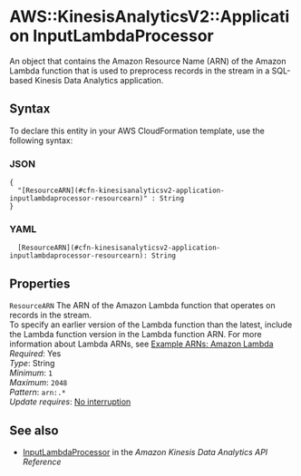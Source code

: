 # AWS::KinesisAnalyticsV2::Application InputLambdaProcessor<a name="aws-properties-kinesisanalyticsv2-application-inputlambdaprocessor"></a>

An object that contains the Amazon Resource Name \(ARN\) of the Amazon Lambda function that is used to preprocess records in the stream in a SQL\-based Kinesis Data Analytics application\.

## Syntax<a name="aws-properties-kinesisanalyticsv2-application-inputlambdaprocessor-syntax"></a>

To declare this entity in your AWS CloudFormation template, use the following syntax:

### JSON<a name="aws-properties-kinesisanalyticsv2-application-inputlambdaprocessor-syntax.json"></a>

```
{
  "[ResourceARN](#cfn-kinesisanalyticsv2-application-inputlambdaprocessor-resourcearn)" : String
}
```

### YAML<a name="aws-properties-kinesisanalyticsv2-application-inputlambdaprocessor-syntax.yaml"></a>

```
  [ResourceARN](#cfn-kinesisanalyticsv2-application-inputlambdaprocessor-resourcearn): String
```

## Properties<a name="aws-properties-kinesisanalyticsv2-application-inputlambdaprocessor-properties"></a>

`ResourceARN` <a name="cfn-kinesisanalyticsv2-application-inputlambdaprocessor-resourcearn"></a>
The ARN of the Amazon Lambda function that operates on records in the stream\.  
To specify an earlier version of the Lambda function than the latest, include the Lambda function version in the Lambda function ARN\. For more information about Lambda ARNs, see [Example ARNs: Amazon Lambda](https://docs.aws.amazon.com/general/latest/gr/aws-arns-and-namespaces.html#arn-syntax-lambda)
_Required_: Yes  
_Type_: String  
_Minimum_: `1`  
_Maximum_: `2048`  
_Pattern_: `arn:.*`  
_Update requires_: [No interruption](https://docs.aws.amazon.com/AWSCloudFormation/latest/UserGuide/using-cfn-updating-stacks-update-behaviors.html#update-no-interrupt)

## See also<a name="aws-properties-kinesisanalyticsv2-application-inputlambdaprocessor--seealso"></a>

- [InputLambdaProcessor](https://docs.aws.amazon.com/kinesisanalytics/latest/apiv2/API_InputLambdaProcessor.html) in the _Amazon Kinesis Data Analytics API Reference_
